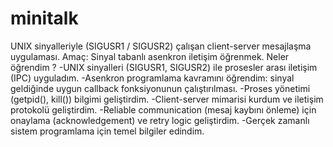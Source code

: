 # minitalk #
UNIX sinyalleriyle (SIGUSR1 / SIGUSR2) çalışan client-server mesajlaşma uygulaması.
Amaç: Sinyal tabanlı asenkron iletişim öğrenmek.
Neler öğrendim ?
-UNIX sinyalleri (SIGUSR1, SIGUSR2) ile prosesler arası iletişim (IPC) uyguladım.
-Asenkron programlama kavramını öğrendim: sinyal geldiğinde uygun callback fonksiyonunun çalıştırılması.
-Proses yönetimi (getpid(), kill()) bilgimi geliştirdim.
-Client-server mimarisi kurdum ve iletişim protokolü geliştirdim.
-Reliable communication (mesaj kaybını önleme) için onaylama (acknowledgement) ve retry logic geliştirdim.
-Gerçek zamanlı sistem programlama için temel bilgiler edindim.
